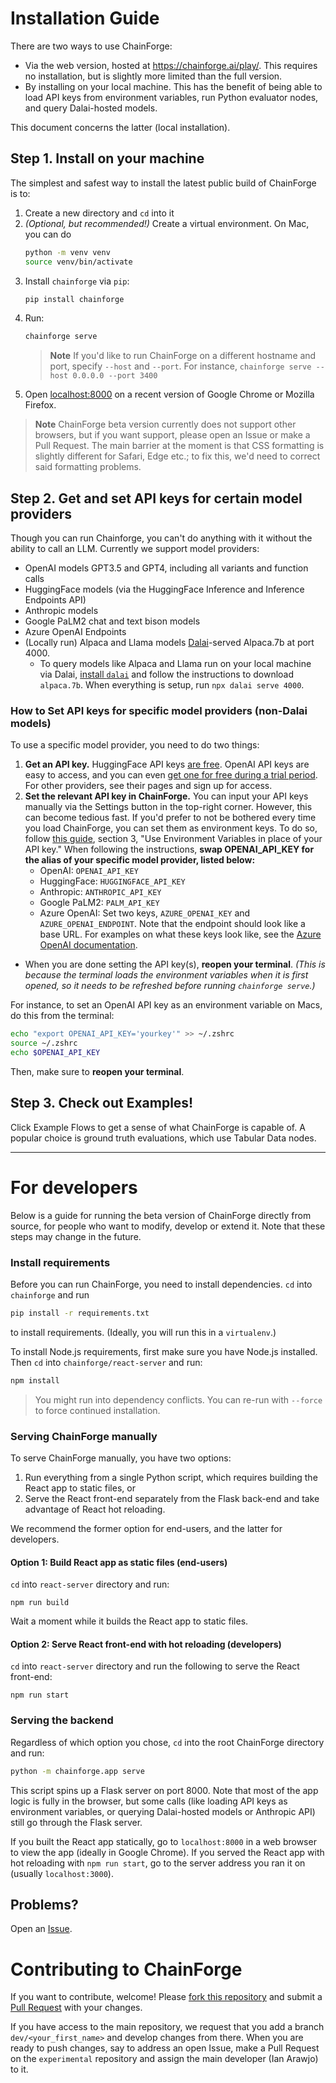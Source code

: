 # Installation Guide

There are two ways to use ChainForge:
 - Via the web version, hosted at https://chainforge.ai/play/. This requires no installation, but is slightly more limited than the full version.
 - By installing on your local machine. This has the benefit of being able to load API keys from environment variables, run Python evaluator nodes, and query Dalai-hosted models. 

This document concerns the latter (local installation). 

## Step 1. Install on your machine
The simplest and safest way to install the latest public build of ChainForge is to:
 1. Create a new directory and `cd` into it
 2. _(Optional, but recommended!)_ Create a virtual environment. On Mac, you can do 
    ```bash
    python -m venv venv
    source venv/bin/activate
    ```
 3. Install `chainforge` via `pip`:
    ```bash
    pip install chainforge
    ```
 4. Run:
    ```bash
    chainforge serve
    ```
    > **Note**
    > If you'd like to run ChainForge on a different hostname and port, specify `--host` and `--port`. For instance, ```chainforge serve --host 0.0.0.0 --port 3400```
 5. Open [localhost:8000](http://localhost:8000/) on a recent version of Google Chrome or Mozilla Firefox.

> **Note**
> ChainForge beta version currently does not support other browsers, but if you want support, please open an Issue or make a Pull Request. The main barrier at the moment is that CSS formatting is slightly different for Safari, Edge etc.; to fix this, we'd need to correct said formatting problems.

## Step 2. Get and set API keys for certain model providers

Though you can run Chainforge, you can't do anything with it without the ability to call an LLM. Currently we support model providers:
 - OpenAI models GPT3.5 and GPT4, including all variants and function calls
 - HuggingFace models (via the HuggingFace Inference and Inference Endpoints API)
 - Anthropic models
 - Google PaLM2 chat and text bison models
 - Azure OpenAI Endpoints
 - (Locally run) Alpaca and Llama models [Dalai](https://github.com/cocktailpeanut/dalai)-served Alpaca.7b at port 4000.
    - To query models like Alpaca and Llama run on your local machine via Dalai, [install `dalai`](https://github.com/cocktailpeanut/dalai) and follow the instructions to download `alpaca.7b`. When everything is setup, run `npx dalai serve 4000`.

### How to Set API keys for specific model providers (non-Dalai models)
To use a specific model provider, you need to do two things:
 1. **Get an API key.** HuggingFace API keys [are free](https://huggingface.co/docs/api-inference/quicktour). OpenAI API keys are easy to access, and you can even [get one for free during a trial period](https://openaimaster.com/how-to-get-openai-api-key-for-free/). For other providers, see their pages and sign up for access. 
 3. **Set the relevant API key in ChainForge.** You can input your API keys manually via the Settings button in the top-right corner. However, this can become tedious fast. If you'd prefer to not be bothered every time you load ChainForge, you can set them as environment keys. To do so, follow [this guide](https://help.openai.com/en/articles/5112595-best-practices-for-api-key-safety), section 3, "Use Environment Variables in place of your API key." When following the instructions, **swap OPENAI_API_KEY for the alias of your specific model provider, listed below:**
     - OpenAI: `OPENAI_API_KEY`
     - HuggingFace: `HUGGINGFACE_API_KEY`
     - Anthropic: `ANTHROPIC_API_KEY`
     - Google PaLM2: `PALM_API_KEY`
     - Azure OpenAI: Set two keys, `AZURE_OPENAI_KEY` and `AZURE_OPENAI_ENDPOINT`. Note that the endpoint should look like a base URL. For examples on what these keys look like, see the [Azure OpenAI documentation](https://learn.microsoft.com/en-us/azure/cognitive-services/openai/chatgpt-quickstart?tabs=command-line&pivots=programming-language-javascript).
 - When you are done setting the API key(s), **reopen your terminal**. _(This is because the terminal loads the environment variables when it is first opened, so it needs to be refreshed before running `chainforge serve`.)_

For instance, to set an OpenAI API key as an environment variable on Macs, do this from the terminal:
   ```bash
   echo "export OPENAI_API_KEY='yourkey'" >> ~/.zshrc
   source ~/.zshrc
   echo $OPENAI_API_KEY
   ```
Then, make sure to **reopen your terminal**.

## Step 3. Check out Examples! 

Click Example Flows to get a sense of what ChainForge is capable of. A popular choice is ground truth evaluations, which use Tabular Data nodes. 

---------------------------------
# For developers

Below is a guide for running the beta version of ChainForge directly from source, for people who want to modify, develop or extend it. 
Note that these steps may change in the future.

### Install requirements
Before you can run ChainForge, you need to install dependencies. `cd` into `chainforge` and run

```bash
pip install -r requirements.txt
```

to install requirements. (Ideally, you will run this in a `virtualenv`.)

To install Node.js requirements, first make sure you have Node.js installed. Then `cd` into `chainforge/react-server` and run:

```bash
npm install
```

> You might run into dependency conflicts. You can re-run with `--force` to force continued installation.

### Serving ChainForge manually

To serve ChainForge manually, you have two options:
 1. Run everything from a single Python script, which requires building the React app to static files, or 
 2. Serve the React front-end separately from the Flask back-end and take advantage of React hot reloading. 

We recommend the former option for end-users, and the latter for developers.

#### Option 1: Build React app as static files (end-users)

`cd` into `react-server` directory and run:

```
npm run build
```

Wait a moment while it builds the React app to static files.

#### Option 2: Serve React front-end with hot reloading (developers)

`cd` into `react-server` directory and run the following to serve the React front-end:

```
npm run start
```

### Serving the backend

Regardless of which option you chose, `cd` into the root ChainForge directory and run:

```bash
python -m chainforge.app serve
```

This script spins up a Flask server on port 8000. Note that most of the app logic is fully in the browser, but some calls (like loading API keys as environment variables, or querying Dalai-hosted models or Anthropic API) still go through the Flask server.

If you built the React app statically, go to `localhost:8000` in a web browser to view the app (ideally in Google Chrome). 
If you served the React app with hot reloading with `npm run start`, go to the server address you ran it on (usually `localhost:3000`).

## Problems?

Open an [Issue](https://github.com/ianarawjo/ChainForge/issues).

# Contributing to ChainForge

If you want to contribute, welcome! Please [fork this repository](https://docs.github.com/en/pull-requests/collaborating-with-pull-requests/proposing-changes-to-your-work-with-pull-requests/creating-a-pull-request-from-a-fork) and submit a [Pull Request](https://github.com/ianarawjo/ChainForge/pulls) with your changes.

If you have access to the main repository, we request that you add a branch `dev/<your_first_name>` and develop changes from there. When you are ready to push changes, say to address an open Issue, make a Pull Request on the `experimental` repository and assign the main developer (Ian Arawjo) to it.
